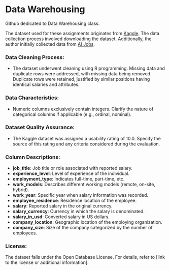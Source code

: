 # Data Warehousing
Github dedicated to Data Warehousing class.

The dataset used for these assignments originates from [Kaggle](https://www.kaggle.com/datasets/sazidthe1/data-science-salaries). The data collection process involved downloading the dataset. Additionally, the author initially collected data from [AI Jobs](https://ai-jobs.net/).

### Data Cleaning Process:

- The dataset underwent cleaning using R programming. Missing data and duplicate rows were addressed, with missing data being removed. Duplicate rows were retained, justified by similar positions having identical salaries and attributes.

### Data Characteristics:

- Numeric columns exclusively contain integers. Clarify the nature of categorical columns if applicable (e.g., ordinal, nominal).

### Dataset Quality Assurance:

- The Kaggle dataset was assigned a usability rating of 10.0. Specify the source of this rating and any criteria considered during the evaluation.

### Column Descriptions:

- **job_title**: Job title or role associated with reported salary.
- **experience_level**: Level of experience of the individual.
- **employment_type**: Indicates full-time, part-time, etc.
- **work_models**: Describes different working models (remote, on-site, hybrid).
- **work_year**: Specific year when salary information was recorded.
- **employee_residence**: Residence location of the employee.
- **salary**: Reported salary in the original currency.
- **salary_currency**: Currency in which the salary is denominated.
- **salary_in_usd**: Converted salary in US dollars.
- **company_location**: Geographic location of the employing organization.
- **company_size**: Size of the company categorized by the number of employees.

### License:

The dataset falls under the Open Database License. For details, refer to [link to the license or additional information].
